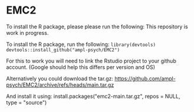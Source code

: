# EMC2
To install the R package, please please run the following:
This repository is work in progress.

To install the R package, run the following:
`library(devtools)`  
`devtools::install_github("ampl-psych/EMC2")`

For this to work you will need to link the Rstudio project to your github account. (Google should help this differs per version and OS)

Alternatively you could download the tar.gz:
https://github.com/ampl-psych/EMC2/archive/refs/heads/main.tar.gz

And install it using:
install.packages("emc2-main.tar.gz", repos = NULL, type = "source")
